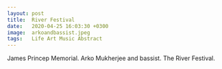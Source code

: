 ```yaml
---
layout: post
title:  River Festival
date:   2020-04-25 16:03:30 +0300
image:  arkoandbassist.jpeg
tags:   Life Art Music Abstract 
---
```

James Princep Memorial. Arko Mukherjee and bassist. The River Festival.